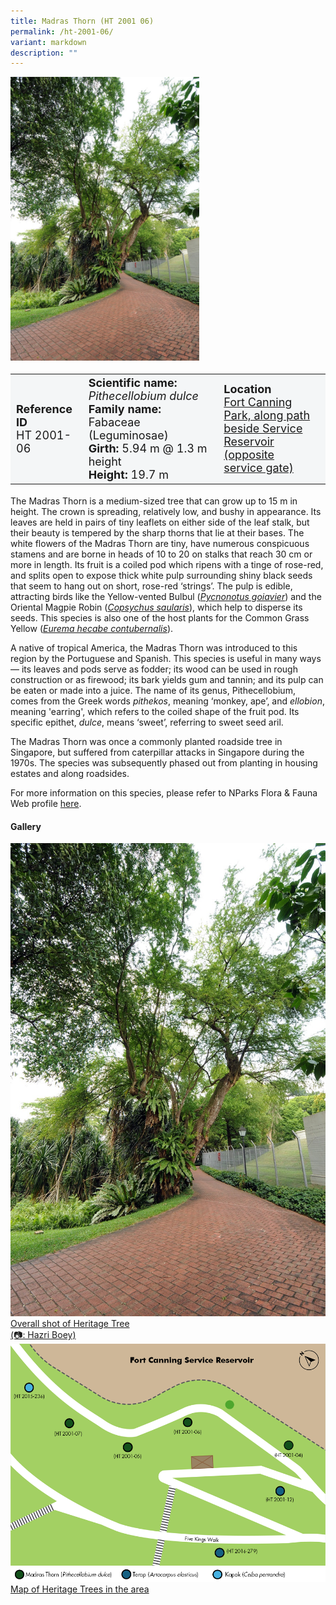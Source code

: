 ```yaml
---
title: Madras Thorn (HT 2001 06)
permalink: /ht-2001-06/
variant: markdown
description: ""
---
```

<div class="isomer-image-wrapper">
<img style="width: 60%" src="/images/Heritage_trees_photos/pitdul_ht2001-06_habit.jpg">
</div><table style="minWidth: 100px; font-size: 18px; background: #F4F6F7">
<tbody><tr>
<td rowspan="1" colspan="1">
<strong>Reference ID</strong>
<br>HT 2001-06
</td>
<td rowspan="1" colspan="1">
	<strong>Scientific name:</strong> <em>Pithecellobium dulce</em>
<br><strong>Family name: </strong>Fabaceae (Leguminosae)
<br><strong>Girth: </strong>5.94 m @ 1.3 m height
<br><strong>Height: </strong>19.7 m
</td>
<td rowspan="1" colspan="1">
<strong>Location</strong><a href="https://www.onemap.gov.sg/?lat=1.2932060000032972&amp;lng=103.84636599999668">
 <br>Fort Canning Park, along path<br>beside Service Reservoir (opposite<br>service gate)</a>
</td>
</tr>
</tbody>
</table>
<p>The Madras Thorn is a medium-sized tree that can grow up to 15 m in height. The crown is spreading, relatively low, and bushy in appearance. Its leaves are held in pairs of tiny leaflets on either side of the leaf stalk, but their beauty is tempered by the sharp thorns that lie at their bases. The white flowers of the Madras Thorn are tiny, have numerous conspicuous stamens and are borne in heads of 10 to 20 on stalks that reach 30 cm or more in length. Its fruit is a coiled pod which ripens with a tinge of rose-red, and splits open to expose thick white pulp surrounding shiny black seeds that seem to hang out on short, rose-red ‘strings’. The pulp is edible, attracting birds like the Yellow-vented Bulbul (<a href=""><em>Pycnonotus goiavier</em></a>) and the Oriental Magpie Robin (<a href="https://www.nparks.gov.sg/florafaunaweb/fauna/7/4/748"><em>Copsychus saularis</em></a>), which help to disperse its seeds. This species is also one of the host plants for the Common Grass Yellow (<a href="https://www.nparks.gov.sg/florafaunaweb/fauna/9/4/948"><em>Eurema hecabe contubernalis</em></a>).</p>
  
<p>A native of tropical America, the Madras Thorn was introduced to this region by the Portuguese and Spanish. This species is useful in many ways — its leaves and pods serve as fodder; its wood can be used in rough construction or as firewood; its bark yields gum and tannin; and its pulp can be eaten or made into a juice. The name of its genus,&nbsp;Pithecellobium, comes from the Greek words&nbsp;<em>pithekos</em>, meaning ‘monkey, ape’, and&nbsp;<em>ellobion</em>, meaning 'earring', which refers to the coiled shape of the fruit pod. Its specific epithet,&nbsp;<em>dulce</em>, means ‘sweet’, referring to sweet seed aril.</p>
  
<p>The Madras Thorn was once a commonly planted roadside tree in Singapore, but suffered from caterpillar attacks in Singapore during the 1970s. The species was subsequently phased out from planting in housing estates and along roadsides.</p>

<p>For more information on this species, please refer to NParks Flora &amp; Fauna Web profile <a href="https://www.nparks.gov.sg/florafaunaweb/flora/3/0/3065">here</a>.</p>

<h4><b>Gallery</b></h4>
<div class="isomer-card-grid">
<a href="/images/Heritage_trees_photos/pitdul_ht2001-06_habit.jpg" class="isomer-card">
<div class="isomer-card-image">
<div class="isomer-image-wrapper"><img src="/images/Heritage_trees_photos/pitdul_ht2001-06_habit.jpg"></div></div>
<div class="isomer-card-body"><div class="isomer-card-description">Overall shot of Heritage Tree<br>(📷: Hazri Boey)</div></div></a>

<a href="/images/Heritage_trees_photos/HTmap_FCP.png" class="isomer-card">
<div class="isomer-card-image">
<div class="isomer-image-wrapper"><img src="/images/Heritage_trees_photos/HTmap_FCP.png"></div></div>
<div class="isomer-card-body"><div class="isomer-card-description">Map of Heritage Trees in the area</div></div></a></div>
